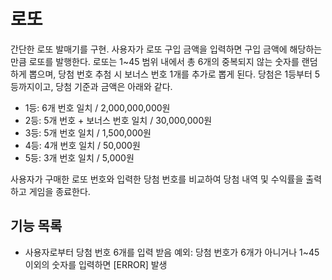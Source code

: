 # 로또

간단한 로또 발매기를 구현. 사용자가 로또 구입 금액을 입력하면 구입 금액에 해당하는 만큼 로또를 발행한다.
로또는 1~45 범위 내에서 총 6개의 중복되지 않는 숫자를 랜덤하게 뽑으며, 당첨 번호 추첨 시 보너스 번호 1개를 추가로 뽑게 된다.
당첨은 1등부터 5등까지이고, 당첨 기준과 금액은 아래와 같다.

- 1등: 6개 번호 일치 / 2,000,000,000원
- 2등: 5개 번호 + 보너스 번호 일치 / 30,000,000원
- 3등: 5개 번호 일치 / 1,500,000원
- 4등: 4개 번호 일치 / 50,000원
- 5등: 3개 번호 일치 / 5,000원

사용자가 구매한 로또 번호와 입력한 당첨 번호를 비교하여 당첨 내역 및 수익률을 출력하고 게임을 종료한다.

## 기능 목록

- 사용자로부터 당첨 번호 6개를 입력 받음
  예외: 당첨 번호가 6개가 아니거나 1~45 이외의 숫자를 입력하면 [ERROR] 발생
